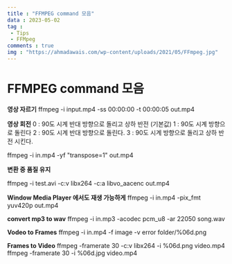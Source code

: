 ```yaml
---
title : "FFMPEG command 모음"
data : 2023-05-02
tag : 
 - Tips
 - FFMpeg
comments : true
img : "https://ahmadawais.com/wp-content/uploads/2021/05/FFmpeg.jpg"
---
```


# FFMPEG command 모음

**영상 자르기**
   ffmpeg -i input.mp4 -ss 00:00:00 -t 00:00:05 out.mp4

**영상 회전**
0 : 90도 시계 반대 방향으로 돌리고 상하 반전 (기본값)
1 : 90도 시계 방향으로 돌린다
2 : 90도 시계 반대 방향으로 돌린다.
3 : 90도 시계 방향으로 돌리고 상하 반전 시킨다.

ffmpeg -i in.mp4 -yf "transpose=1" out.mp4

**변환 중 품질 유지**

ffmpeg -i test.avi -c:v libx264 -c:a libvo_aacenc out.mp4

**Window Media Player 에서도 재생 가능하게**
ffmpeg -i in.mp4 -pix_fmt yuv420p out.mp4

**convert mp3 to wav**
ffmpeg -i in.mp3 -acodec pcm_u8 -ar 22050 song.wav

**Vodeo to Frames**
ffmpeg -i in.mp4 -f image -v error folder/%06d.png

**Frames to Video**
ffmpeg -framerate 30 -c:v libx264 -i %06d.png video.mp4
ffmpeg -framerate 30 -i %06d.jpg video.mp4